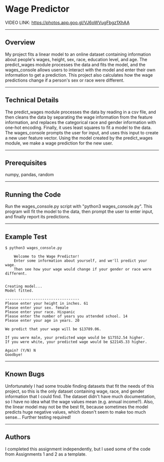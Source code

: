 Wage Predictor
==============
VIDEO LINK: https://photos.app.goo.gl/VJ6oWVugFbgz1XhAA

--------
Overview
--------
My project fits a linear model to an online dataset containing information
about people's wages, height, sex, race, education level, and age. The predict_wages
module processes the data and fits the model, and the wages_console allows users
to interact with the model and enter their own information to get a prediction.
This project also calculates how the wage predictions change if a person's sex
or race were different.

-----------------
Technical Details
-----------------
The predict_wages module processes the data by reading in a csv file, and then cleans
the data by separating the wage information from the feature information, and replaces
the categorical race and gender information with one-hot encoding. Finally, it
uses least squares to fit a model to the data. The wages_console prompts the user
for input, and uses this input to create a new user feature vector. Using the model
created by the predict_wages module, we make a wage prediction for the new user.

-------------
Prerequisites
-------------
numpy, pandas, random

----------------
Running the Code
----------------
Run the wages_console.py script with "python3 wages_console.py". This program will
fit the model to the data, then prompt the user to enter input, and finally report
its predictions.

------------
Example Test
------------
    $ python3 wages_console.py

        Welcome to the Wage Predictor!
        Enter some information about yourself, and we'll predict your wage.
        Then see how your wage would change if your gender or race were different.


    Creating model...
    Model fitted.

    ----------------------------------
    Please enter your height in inches. 61
    Please enter your sex. female
    Please enter your race. Hispanic
    Please enter the number of years you attended school. 14
    Please enter your age in years. 20

    We predict that your wage will be $13789.06.

    If you were male, your predicted wage would be $17552.54 higher.
    If you were white, your predicted wage would be $22145.33 higher.

    Again? (Y/N) N
    Goodbye!

----------
Known Bugs
----------
Unfortunately I had some trouble finding datasets that fit the needs of this
project, so this is the only dataset containing wage, race, and gender information
that I could find. The dataset didn't have much documentation, so I have no idea
what the wage values mean (e.g. annual income?). Also, the linear model may not be
the best fit, because sometimes the model predicts huge negative values, which doesn't
seem to make too much sense...
Further testing required!

-------
Authors
-------
I completed this assignment independently, but I used some of the code from
Assignments 1 and 2 as a template.
